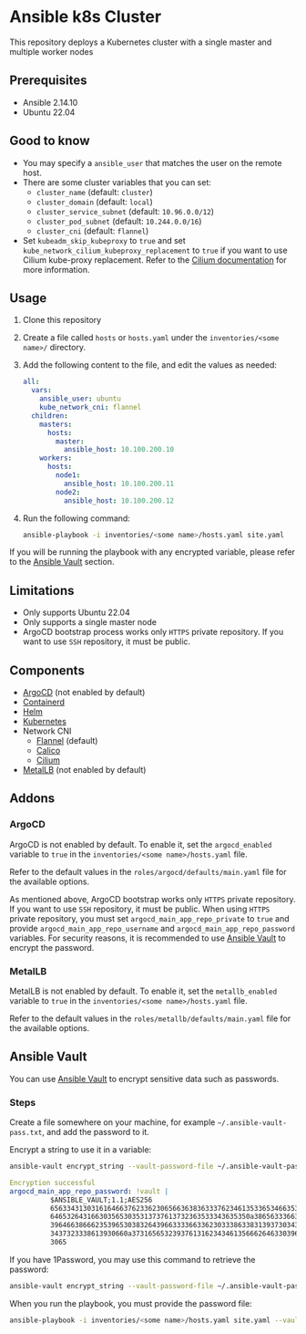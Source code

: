 # Ansible k8s Cluster

This repository deploys a Kubernetes cluster with a single master and multiple worker nodes

## Prerequisites

- Ansible 2.14.10
- Ubuntu 22.04

## Good to know

- You may specify a `ansible_user` that matches the user on the remote host.
- There are some cluster variables that you can set:
  - `cluster_name` (default: `cluster`)
  - `cluster_domain` (default: `local`)
  - `cluster_service_subnet` (default: `10.96.0.0/12`)
  - `cluster_pod_subnet` (default: `10.244.0.0/16`)
  - `cluster_cni` (default: `flannel`)
- Set `kubeadm_skip_kubeproxy` to `true` and set `kube_network_cilium_kubeproxy_replacement` to `true` if you want to use Cilium kube-proxy replacement. Refer to the [Cilium documentation](https://docs.cilium.io/en/latest/network/kubernetes/kubeproxy-free/#kubeproxy-free) for more information.

## Usage

1. Clone this repository
2. Create a file called `hosts` or `hosts.yaml` under the `inventories/<some name>/` directory.
3. Add the following content to the file, and edit the values as needed:

    ```yaml
    all:
      vars:
        ansible_user: ubuntu
        kube_network_cni: flannel
      children:
        masters:
          hosts:
            master:
              ansible_host: 10.100.200.10
        workers:
          hosts:
            node1:
              ansible_host: 10.100.200.11
            node2:
              ansible_host: 10.100.200.12
    ```

4. Run the following command:

    ```bash
    ansible-playbook -i inventories/<some name>/hosts.yaml site.yaml
    ```

If you will be running the playbook with any encrypted variable, please refer to the [Ansible Vault](#ansible-vault) section.

## Limitations

- Only supports Ubuntu 22.04
- Only supports a single master node
- ArgoCD bootstrap process works only `HTTPS` private repository. If you want to use `SSH` repository, it must be public.

## Components

- [ArgoCD](https://argoproj.github.io/argo-cd/) (not enabled by default)
- [Containerd](https://containerd.io/)
- [Helm](https://helm.sh/)
- [Kubernetes](https://kubernetes.io/)
- Network CNI
  - [Flannel](https://github.com/flannel-io/flannel) (default)
  - [Calico](https://www.projectcalico.org/)
  - [Cilium](https://cilium.io/)
- [MetalLB](https://metallb.universe.tf/) (not enabled by default)

## Addons

### ArgoCD

ArgoCD is not enabled by default. To enable it, set the `argocd_enabled` variable to `true` in the `inventories/<some name>/hosts.yaml` file.

Refer to the default values in the `roles/argocd/defaults/main.yaml` file for the available options.

As mentioned above, ArgoCD bootstrap works only `HTTPS` private repository. If you want to use `SSH` repository, it must be public.
When using `HTTPS` private repository, you must set `argocd_main_app_repo_private` to `true` and provide `argocd_main_app_repo_username` and `argocd_main_app_repo_password` variables.
For security reasons, it is recommended to use [Ansible Vault](#ansible-vault) to encrypt the password.

### MetalLB

MetalLB is not enabled by default. To enable it, set the `metallb_enabled` variable to `true` in the `inventories/<some name>/hosts.yaml` file.

Refer to the default values in the `roles/metallb/defaults/main.yaml` file for the available options.

## Ansible Vault

You can use [Ansible Vault](https://docs.ansible.com/ansible/latest/user_guide/vault.html) to encrypt sensitive data such as passwords.

### Steps

Create a file somewhere on your machine, for example `~/.ansible-vault-pass.txt`, and add the password to it.

Encrypt a string to use it in a variable:

```bash
ansible-vault encrypt_string --vault-password-file ~/.ansible-vault-pass.txt 'foobar' --name 'argocd_main_app_repo_password'
```

```yaml
Encryption successful
argocd_main_app_repo_password: !vault |
          $ANSIBLE_VAULT;1.1;AES256
          65633431303161646637623362306566363836333762346135336534663536333662353364396261
          6465326431663035653035313737613732363533343635350a386563336633346365323065353331
          39646638666235396530383264396633336633623033386338313937303431376536613433666133
          3437323338613930660a373165653239376131623434613566626463303964646362633362366432
          3065
```

If you have 1Password, you may use this command to retrieve the password:

```bash
ansible-vault encrypt_string --vault-password-file ~/.ansible-vault-pass.txt $(op item get 'GitLab Token - dyegoe argocd' --fields token) --name 'argocd_main_app_repo_password'
```

When you run the playbook, you must provide the password file:

```bash
ansible-playbook -i inventories/<some name>/hosts.yaml site.yaml --vault-password-file ~/.ansible-vault-pass.txt
```
